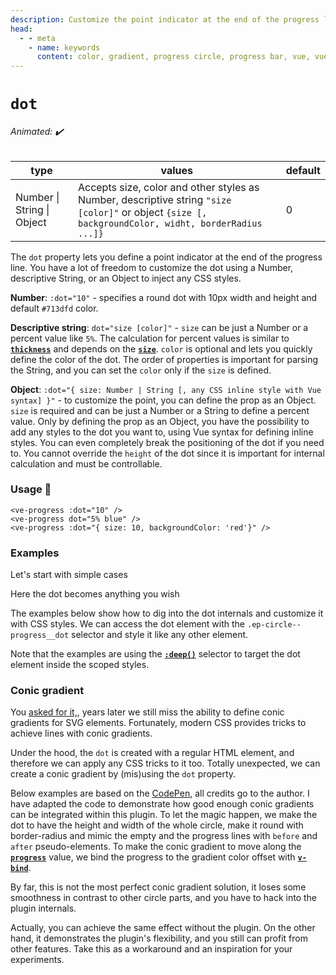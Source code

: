 ```yaml
---
description: Customize the point indicator at the end of the progress line.
head:
  - - meta
    - name: keywords
      content: color, gradient, progress circle, progress bar, vue, vue3, vuejs, vue.js, dash, dashed, line, dot
---
```


# `dot`

###### Animated: ✔️

| type                       | values                                                                                                                                              | default |
|----------------------------|-----------------------------------------------------------------------------------------------------------------------------------------------------|---------|
| Number \| String \| Object | Accepts size, color and other styles as Number, descriptive string `"size [color]"` or object `{size [, backgroundColor, widht, borderRadius ...]}` | 0       |

The `dot` property lets you define a point indicator at the end of the progress line. You have a lot of freedom to
customize the dot using a Number, descriptive String, or an Object to inject any CSS styles.

**Number**: `:dot="10"` - specifies a round dot with 10px width and height and default `#713dfd` color.

**Descriptive string**: `dot="size [color]"` - `size` can be just a Number or a percent value like `5%`. The calculation
for percent values is similar to **[`thickness`](thickness.md)** and depends on the **[`size`](size.md)**. `color` is
optional and lets you quickly define the color of the dot. The order of properties is important for parsing the String,
and you can set the `color` only if the `size` is defined.

**Object**: `:dot="{ size: Number | String [, any CSS inline style with Vue syntax] }"` - to customize the point, you
can define the prop as an Object. `size` is required and can be just a Number or a String to define a percent value.
Only by defining the prop as an Object, you have the possibility to add any styles to the dot you want to, using Vue
syntax for defining inline styles. You can even completely break the positioning of the dot if you need to. You cannot
override the `height` of the dot since it is important for internal calculation and must be controllable.

### Usage 📜

```vue
<ve-progress :dot="10" />
<ve-progress dot="5% blue" />
<ve-progress :dot="{ size: 10, backgroundColor: 'red'}" />
```

### Examples

<script setup>
  import DotBasic from "../../.vitepress/theme/Guide/Dot/DotBasic.vue";
  import DotAdvanced from "../../.vitepress/theme/Guide/Dot/DotAdvanced.vue";
  import DotCustom from "../../.vitepress/theme/Guide/Dot/DotCustom.vue";
  import DotConic from "../../.vitepress/theme/Guide/Dot/DotConic.vue";
</script>

Let's start with simple cases

<DotBasic class="mb-10">
<template #code="{ progress }">

<<< @/.vitepress/theme/Guide/Dot/Snippet1.vue

</template>
</DotBasic>

Here the dot becomes anything you wish

<DotAdvanced class="mb-10">
<template #code="{ progress }">

<<< @/.vitepress/theme/Guide/Dot/Snippet2.vue

</template>
</DotAdvanced>

The examples below show how to dig into the dot internals and customize it with CSS styles.
We can access the dot element with the `.ep-circle--progress__dot` selector and style it like any other element.

Note that the examples are using the **[`:deep()`](https://vuejs.org/api/sfc-css-features.html#deep-selectors)** selector
to target the dot element inside the scoped styles.

<DotCustom>
<template #code="{ progress }">

<<< @/.vitepress/theme/Guide/Dot/Snippet3.vue

</template>
</DotCustom>

### Conic gradient

You [asked for it,](https://github.com/setaman/vue-ellipse-progress/issues/107), years later we still miss the ability 
to define conic gradients
for SVG elements. 
Fortunately, modern CSS provides tricks to achieve lines with conic gradients.

Under the hood, the `dot` is created with a regular HTML element, and therefore we can apply any CSS tricks to it too.
Totally unexpected, we can create a conic gradient by (mis)using the `dot` property.

Below examples are based on the [CodePen](https://codepen.io/jeremyfrank/pen/PoajdwX), all credits go to the author.
I have adapted the code to demonstrate how good enough conic gradients can be integrated within this plugin. To let the magic
happen, we make the dot to have the height and width of the whole circle, make it round with border-radius and mimic
the empty and the progress lines with `before` and `after` pseudo-elements. To make the conic gradient to move along the **[`progress`](progress.md)** value,
we bind the progress to the gradient color offset with **[`v-bind`](https://vuejs.org/api/sfc-css-features#v-bind-in-css)**.

<DotConic>
<template #code="{ progress }">

<<< @/.vitepress/theme/Guide/Dot/Snippet4.vue

</template>
</DotConic>

By far, this is not the most perfect conic gradient solution,
it loses some smoothness in contrast to other circle parts, and 
you have to hack into the plugin internals. 

Actually, you can achieve the same effect without the plugin.
On the other hand, it demonstrates the plugin's flexibility, and you still can profit from other features.
Take this as a workaround and an inspiration for your experiments.
